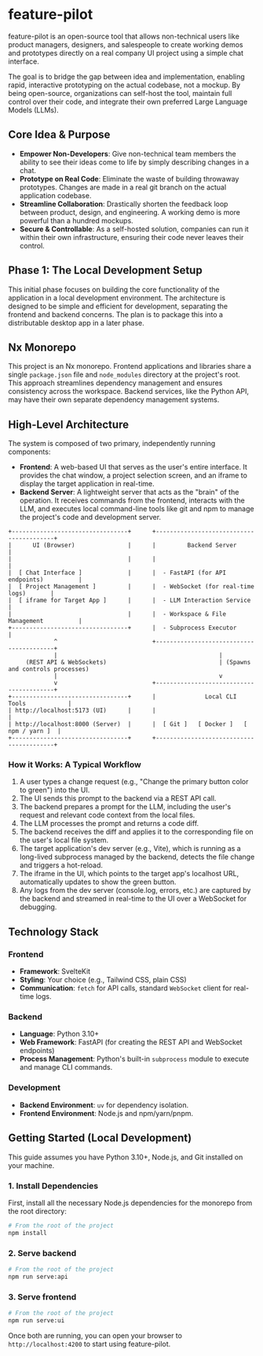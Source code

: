 # feature-pilot

feature-pilot is an open-source tool that allows non-technical users like product managers, designers, and salespeople to create working demos and prototypes directly on a real company UI project using a simple chat interface.

The goal is to bridge the gap between idea and implementation, enabling rapid, interactive prototyping on the actual codebase, not a mockup. By being open-source, organizations can self-host the tool, maintain full control over their code, and integrate their own preferred Large Language Models (LLMs).

## Core Idea & Purpose

*   **Empower Non-Developers**: Give non-technical team members the ability to see their ideas come to life by simply describing changes in a chat.
*   **Prototype on Real Code**: Eliminate the waste of building throwaway prototypes. Changes are made in a real git branch on the actual application codebase.
*   **Streamline Collaboration**: Drastically shorten the feedback loop between product, design, and engineering. A working demo is more powerful than a hundred mockups.
*   **Secure & Controllable**: As a self-hosted solution, companies can run it within their own infrastructure, ensuring their code never leaves their control.

## Phase 1: The Local Development Setup

This initial phase focuses on building the core functionality of the application in a local development environment. The architecture is designed to be simple and efficient for development, separating the frontend and backend concerns. The plan is to package this into a distributable desktop app in a later phase.

## Nx Monorepo

This project is an Nx monorepo. Frontend applications and libraries share a single `package.json` file and `node_modules` directory at the project's root. This approach streamlines dependency management and ensures consistency across the workspace. Backend services, like the Python API, may have their own separate dependency management systems.

## High-Level Architecture

The system is composed of two primary, independently running components:

*   **Frontend**: A web-based UI that serves as the user's entire interface. It provides the chat window, a project selection screen, and an iframe to display the target application in real-time.
*   **Backend Server**: A lightweight server that acts as the "brain" of the operation. It receives commands from the frontend, interacts with the LLM, and executes local command-line tools like git and npm to manage the project's code and development server.

```
+---------------------------------+      +-----------------------------------------+
|      UI (Browser)               |      |         Backend Server                  |
|                                 |      |                                         |
|  [ Chat Interface ]             |      |  - FastAPI (for API endpoints)          |
|  [ Project Management ]         |      |  - WebSocket (for real-time logs)       |
|  [ iframe for Target App ]      |      |  - LLM Interaction Service              |
|                                 |      |  - Workspace & File Management          |
+---------------------------------+      |  - Subprocess Executor                  |
             ^                           +-----------------------------------------+
             |                                              |
     (REST API & WebSockets)                                | (Spawns and controls processes)
             |                                              v
             v                           +-----------------------------------------+
+---------------------------------+      |              Local CLI Tools            |
| http://localhost:5173 (UI)      |      |                                         |
| http://localhost:8000 (Server)  |      |  [ Git ]   [ Docker ]   [ npm / yarn ]  |
+---------------------------------+      +-----------------------------------------+
```

### How it Works: A Typical Workflow

1.  A user types a change request (e.g., "Change the primary button color to green") into the UI.
2.  The UI sends this prompt to the backend via a REST API call.
3.  The backend prepares a prompt for the LLM, including the user's request and relevant code context from the local files.
4.  The LLM processes the prompt and returns a code diff.
5.  The backend receives the diff and applies it to the corresponding file on the user's local file system.
6.  The target application's dev server (e.g., Vite), which is running as a long-lived subprocess managed by the backend, detects the file change and triggers a hot-reload.
7.  The iframe in the UI, which points to the target app's localhost URL, automatically updates to show the green button.
8.  Any logs from the dev server (console.log, errors, etc.) are captured by the backend and streamed in real-time to the UI over a WebSocket for debugging.

## Technology Stack

### Frontend

*   **Framework**: SvelteKit
*   **Styling**: Your choice (e.g., Tailwind CSS, plain CSS)
*   **Communication**: `fetch` for API calls, standard `WebSocket` client for real-time logs.

### Backend

*   **Language**: Python 3.10+
*   **Web Framework**: FastAPI (for creating the REST API and WebSocket endpoints)
*   **Process Management**: Python's built-in `subprocess` module to execute and manage CLI commands.

### Development

*   **Backend Environment**: `uv` for dependency isolation.
*   **Frontend Environment**: Node.js and npm/yarn/pnpm.

## Getting Started (Local Development)

This guide assumes you have Python 3.10+, Node.js, and Git installed on your machine.

### 1. Install Dependencies

First, install all the necessary Node.js dependencies for the monorepo from the root directory:

```bash
# From the root of the project
npm install
```

### 2. Serve backend

```bash
# From the root of the project
npm run serve:api
```

### 3. Serve frontend 

```bash
# From the root of the project
npm run serve:ui
```

Once both are running, you can open your browser to `http://localhost:4200` to start using feature-pilot.